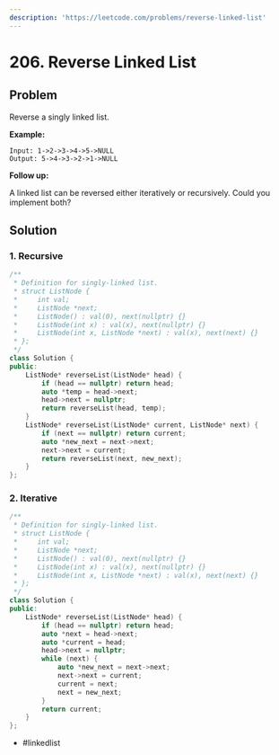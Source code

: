 ```yaml
---
description: 'https://leetcode.com/problems/reverse-linked-list'
---
```


# 206. Reverse Linked List

## Problem

Reverse a singly linked list.

**Example:**

```text
Input: 1->2->3->4->5->NULL
Output: 5->4->3->2->1->NULL
```

**Follow up:**

A linked list can be reversed either iteratively or recursively. Could you implement both?

## Solution

### 1. Recursive

```cpp
/**
 * Definition for singly-linked list.
 * struct ListNode {
 *     int val;
 *     ListNode *next;
 *     ListNode() : val(0), next(nullptr) {}
 *     ListNode(int x) : val(x), next(nullptr) {}
 *     ListNode(int x, ListNode *next) : val(x), next(next) {}
 * };
 */
class Solution {
public:
    ListNode* reverseList(ListNode* head) {
        if (head == nullptr) return head;
        auto *temp = head->next;
        head->next = nullptr;
        return reverseList(head, temp);
    }
    ListNode* reverseList(ListNode* current, ListNode* next) {
        if (next == nullptr) return current;
        auto *new_next = next->next;
        next->next = current;
        return reverseList(next, new_next);
    }
};
```

### 2. Iterative

```cpp
/**
 * Definition for singly-linked list.
 * struct ListNode {
 *     int val;
 *     ListNode *next;
 *     ListNode() : val(0), next(nullptr) {}
 *     ListNode(int x) : val(x), next(nullptr) {}
 *     ListNode(int x, ListNode *next) : val(x), next(next) {}
 * };
 */
class Solution {
public:
    ListNode* reverseList(ListNode* head) {
        if (head == nullptr) return head;
        auto *next = head->next;
        auto *current = head;
        head->next = nullptr;
        while (next) {
            auto *new_next = next->next;
            next->next = current;
            current = next;
            next = new_next;
        }
        return current;
    }
};
```

* \#linkedlist

